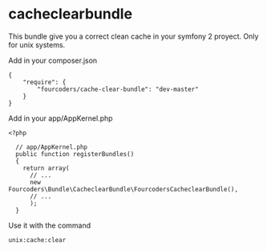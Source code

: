 cacheclearbundle
================

This bundle give you a correct clean cache in your symfony 2 proyect. Only for unix systems. 

Add in your composer.json

    {
        "require": {
            "fourcoders/cache-clear-bundle": "dev-master"
        }
    }

Add in your app/AppKernel.php

    <?php

      // app/AppKernel.php
      public function registerBundles()
      {
        return array(
          // ...
          new Fourcoders\Bundle\CacheclearBundle\FourcodersCacheclearBundle(),
          // ...
          );
      }

Use it with the command
  
    unix:cache:clear

